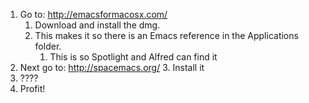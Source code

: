 1. Go to: http://emacsformacosx.com/
    1. Download and install the dmg.
    2. This makes it so there is an Emacs reference in the Applications folder.
        1. This is so Spotlight and Alfred can find it
2. Next go to: http://spacemacs.org/
   3. Install it
3. ????
4. Profit!